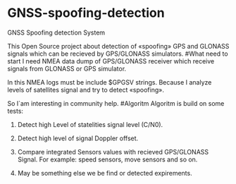 # GNSS-spoofing-detection
GNSS Spoofing detection System

This Open Source project about detection of «spoofing» GPS and GLONASS  signals which can be recieved by GPS/GLONASS simulators. 
#What need to start
I need NMEA data dump of GPS/GLONASS receiver which receive signals from GLONASS or GPS simulator.

In this NMEA logs must be include $GPGSV strings. Because I analyze levels of satellites signal and try to detect «spoofing».

So I`am interesting in community help.
#Algoritm
Algoritm is build on some tests:

1. Detect high Level of statelities signal level (C/N0).

2. Detect high level of signal Doppler offset.

3. Compare integrated Sensors values with recieved GPS/GLONASS Signal. For example: speed sensors, move sensors and so on.

4. May be something else we be find or detected  expirements.


